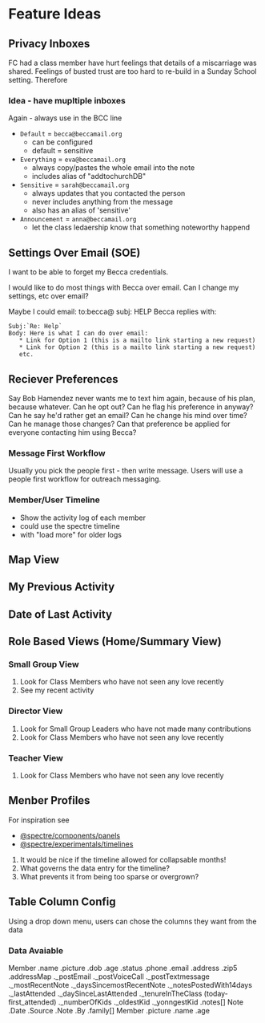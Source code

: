 # Feature Ideas

## Privacy Inboxes

FC had a class member have hurt feelings that details of a miscarriage was shared. Feelings of busted trust are too hard to re-build in a Sunday School setting. Therefore

### Idea - have mupltiple inboxes

Again - always use in the BCC line

- `Default` = `becca@beccamail.org`
  - can be configured
  - default = sensitive
- `Everything` = `eva@beccamail.org`
  - always copy/pastes the whole email into the note
  - includes alias of "addtochurchDB"
- `Sensitive` = `sarah@beccamail.org`
  - always updates that you contacted the person
  - never includes anything from the message
  - also has an alias of 'sensitive'
- `Announcement` = `anna@beccamail.org`
  - let the class ledaership know that something noteworthy happend

## Settings Over Email (SOE)

I want to be able to forget my Becca credentials.

I would like to do most things with Becca over email. Can I change my settings, etc over email?

Maybe I could email: to:becca@ subj: HELP
Becca replies with:

    Subj:`Re: Help`
    Body: Here is what I can do over email:
       * Link for Option 1 (this is a mailto link starting a new request)
       * Link for Option 2 (this is a mailto link starting a new request)
       etc.

## Reciever Preferences

Say Bob Hamendez never wants me to text him again, because of his plan, because whatever.
Can he opt out?
Can he flag his preference in anyway?
Can he say he'd rather get an email?
Can he change his mind over time?
Can he manage those changes?
Can that preference be applied for everyone contacting him using Becca?

### Message First Workflow

Usually you pick the people first - then write message.
Users will use a people first workflow for outreach messaging.

### Member/User Timeline

- Show the activity log of each member
- could use the spectre timeline
- with "load more" for older logs

## Map View

## My Previous Activity

## Date of Last Activity

## Role Based Views (Home/Summary View)

### Small Group View

1. Look for Class Members who have not seen any love recently
1. See my recent activity

### Director View

1. Look for Small Group Leaders who have not made many contributions
1. Look for Class Members who have not seen any love recently

### Teacher View

1. Look for Class Members who have not seen any love recently

## Menber Profiles

For inspiration see

- [@spectre/components/panels](https://picturepan2.github.io/spectre/components/panels.html)
- [@spectre/experimentals/timelines](https://picturepan2.github.io/spectre/experimentals/timelines.html)

1. It would be nice if the timeline allowed for collapsable months!
1. What governs the data entry for the timeline?
1. What prevents it from being too sparse or overgrown?

## Table Column Config

Using a drop down menu, users can chose the columns they want from the data

### Data Avaiable
  Member
    .name
    .picture
    .dob
    .age
    .status
    .phone
    .email
    .address
    .zip5
    .addressMap
    ._postEmail
    ._postVoiceCall
    ._postTextmessage
    ._mostRecentNote
    ._daysSincemostRecentNote
    ._notesPostedWith14days
    ._lastAttended
    ._daySinceLastAttended
    ._tenureInTheClass (today-first_attended)
    ._numberOfKids
    ._oldestKid
    ._yonngestKid
    .notes[]
      Note
        .Date
        .Source
        .Note
        .By
    .family[]
      Member
        .picture
        .name
        .age